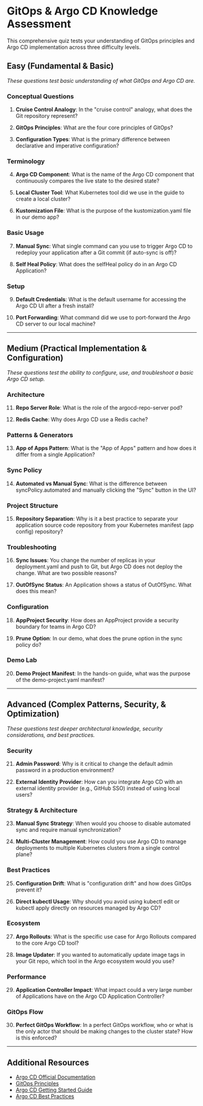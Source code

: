 # GitOps & Argo CD Knowledge Assessment

This comprehensive quiz tests your understanding of GitOps principles and Argo CD implementation across three difficulty levels.

## Easy (Fundamental & Basic)
*These questions test basic understanding of what GitOps and Argo CD are.*

### Conceptual Questions
1. **Cruise Control Analogy**: In the "cruise control" analogy, what does the Git repository represent?

2. **GitOps Principles**: What are the four core principles of GitOps?

3. **Configuration Types**: What is the primary difference between declarative and imperative configuration?

### Terminology
4. **Argo CD Component**: What is the name of the Argo CD component that continuously compares the live state to the desired state?

5. **Local Cluster Tool**: What Kubernetes tool did we use in the guide to create a local cluster?

6. **Kustomization File**: What is the purpose of the kustomization.yaml file in our demo app?

### Basic Usage
7. **Manual Sync**: What single command can you use to trigger Argo CD to redeploy your application after a Git commit (if auto-sync is off)?

8. **Self Heal Policy**: What does the selfHeal policy do in an Argo CD Application?

### Setup
9. **Default Credentials**: What is the default username for accessing the Argo CD UI after a fresh install?

10. **Port Forwarding**: What command did we use to port-forward the Argo CD server to our local machine?

---

## Medium (Practical Implementation & Configuration)
*These questions test the ability to configure, use, and troubleshoot a basic Argo CD setup.*

### Architecture
11. **Repo Server Role**: What is the role of the argocd-repo-server pod?

12. **Redis Cache**: Why does Argo CD use a Redis cache?

### Patterns & Generators
13. **App of Apps Pattern**: What is the "App of Apps" pattern and how does it differ from a single Application?

### Sync Policy
14. **Automated vs Manual Sync**: What is the difference between syncPolicy.automated and manually clicking the "Sync" button in the UI?

### Project Structure
15. **Repository Separation**: Why is it a best practice to separate your application source code repository from your Kubernetes manifest (app config) repository?

### Troubleshooting
16. **Sync Issues**: You change the number of replicas in your deployment.yaml and push to Git, but Argo CD does not deploy the change. What are two possible reasons?

17. **OutOfSync Status**: An Application shows a status of OutOfSync. What does this mean?

### Configuration
18. **AppProject Security**: How does an AppProject provide a security boundary for teams in Argo CD?

19. **Prune Option**: In our demo, what does the prune option in the sync policy do?

### Demo Lab
20. **Demo Project Manifest**: In the hands-on guide, what was the purpose of the demo-project.yaml manifest?

---

## Advanced (Complex Patterns, Security, & Optimization)
*These questions test deeper architectural knowledge, security considerations, and best practices.*

### Security
21. **Admin Password**: Why is it critical to change the default admin password in a production environment?

22. **External Identity Provider**: How can you integrate Argo CD with an external identity provider (e.g., GitHub SSO) instead of using local users?

### Strategy & Architecture
23. **Manual Sync Strategy**: When would you choose to disable automated sync and require manual synchronization?

24. **Multi-Cluster Management**: How could you use Argo CD to manage deployments to multiple Kubernetes clusters from a single control plane?

### Best Practices
25. **Configuration Drift**: What is "configuration drift" and how does GitOps prevent it?

26. **Direct kubectl Usage**: Why should you avoid using kubectl edit or kubectl apply directly on resources managed by Argo CD?

### Ecosystem
27. **Argo Rollouts**: What is the specific use case for Argo Rollouts compared to the core Argo CD tool?

28. **Image Updater**: If you wanted to automatically update image tags in your Git repo, which tool in the Argo ecosystem would you use?

### Performance
29. **Application Controller Impact**: What impact could a very large number of Applications have on the Argo CD Application Controller?

### GitOps Flow
30. **Perfect GitOps Workflow**: In a perfect GitOps workflow, who or what is the only actor that should be making changes to the cluster state? How is this enforced?

---

## Additional Resources
- [Argo CD Official Documentation](https://argo-cd.readthedocs.io/)
- [GitOps Principles](https://opengitops.dev/)
- [Argo CD Getting Started Guide](https://argo-cd.readthedocs.io/en/stable/getting_started/)
- [Argo CD Best Practices](https://argo-cd.readthedocs.io/en/stable/user-guide/best_practices/)
